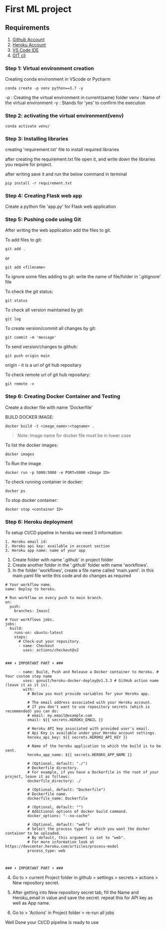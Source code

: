 # First ML project

## Requirements

1. [Github Account](https://github.com)
2. [Heroku Account](https://dashboard.heroku.com/login)
3. [VS Code IDE](https://code.visualstudio.com/download)
4. [GIT cli](https://git-scm.com/downloads)


### Step 1: Virtual environment creation

Creating conda environment in VScode or Pycharm

```
conda create -p venv python==3.7 -y
```
-p : Creating the virtual environment in current(same) folder
venv : Name of the virtual environment
-y : Stands for 'yes' to confirm the execution

### Step 2: activating the virtual environment(venv) 

```
conda activate venv/
```

### Step 3: Installing libraries

creating 'requirement.txt' file to install required libraries

after creating the requirement.txt file open it, and write down the libraries you require for project.

after writing save it and run the below command in terminal

```
pip install -r requirement.txt
```

### Step 4: Creating Flask web app

Create a python file 'app.py' for Flask web application

### Step 5: Pushing code using Git

After writing the web application add the files to git.

To add files to git:
```
git add .
```
or
```
git add <filename>
```

To ignore some files adding to git:
 write the name of file/folder in '.gitignore' file

To check the git status:
```
git status
```

To check all version maintained by git:
```
git log
```

To create version/commit all changes by git:
```
git commit -m 'message'
```

To send version/changes to github:
```
git push origin main
```
origin - it is a url of git hub repositary


To check remote url of git hub repositary:
```
git remote -v
```

### Step 6: Creating Docker Container and Testing

Create a docker file with name 'Dockerfile'

BUILD DOCKER IMAGE:
```
docker build -t <image_name>:<tagname> .
```
>Note: Image name for docker file must be in lower case


To list the docker images:
```
docker images
```


To Run the image
```
docker run -p 5000:5000 -e PORT=5000 <Image ID>
```


To check running container in docker:
```
docker ps
```

To stop docker container:
```
docker stop <container ID>
```


### Step 6: Heroku deployment

To setup CI/CD pipeline in heroku we need 3 information:
```    
1. Heroku email id:
2. Heroku api key: available in account section
3. Heroku app name: name of your app
```

1. Create folder with name '.github' in project folder
2. Create another folder in the '.github' folder with name 'workflows'.
3. In the folder 'workflows', create a file name called 'main.yaml'. in this main.yaml file write this code and do changes as required
```
# Your workflow name.
name: Deploy to heroku.

# Run workflow on every push to main branch.
on:
  push:
    branches: [main]

# Your workflows jobs.
jobs:
  build:
    runs-on: ubuntu-latest
    steps:
      # Check-out your repository.
      - name: Checkout
        uses: actions/checkout@v2


### ⬇ IMPORTANT PART ⬇ ###

      - name: Build, Push and Release a Docker container to Heroku. # Your custom step name
        uses: gonuit/heroku-docker-deploy@v1.3.3 # GitHub action name (leave it as it is).
        with:
          # Below you must provide variables for your Heroku app.

          # The email address associated with your Heroku account.
          # If you don't want to use repository secrets (which is recommended) you can do:
          # email: my.email@example.com
          email: ${{ secrets.HEROKU_EMAIL }}
          
          # Heroku API key associated with provided user's email.
          # Api Key is available under your Heroku account settings.
          heroku_api_key: ${{ secrets.HEROKU_API_KEY }}
          
          # Name of the heroku application to which the build is to be sent.
          heroku_app_name: ${{ secrets.HEROKU_APP_NAME }}

          # (Optional, default: "./")
          # Dockerfile directory.
          # For example, if you have a Dockerfile in the root of your project, leave it as follows:
          dockerfile_directory: ./

          # (Optional, default: "Dockerfile")
          # Dockerfile name.
          dockerfile_name: Dockerfile

          # (Optional, default: "")
          # Additional options of docker build command.
          docker_options: "--no-cache"

          # (Optional, default: "web")
          # Select the process type for which you want the docker container to be uploaded.
          # By default, this argument is set to "web".
          # For more information look at https://devcenter.heroku.com/articles/process-model
          process_type: web
          
   
          
### ⬆ IMPORTANT PART ⬆ ###
```
4. Go to > current Project folder in github > settings > secrets > actions > New repository secret.

5. After getting into New repository secret tab, fill the Name and Heroku_email in value and save the secret.
repeat this for API key as well as App name.

6. Go to > 'Actions' in Project folder > re-run all jobs


Well Done your CI/CD pipeline is ready to use